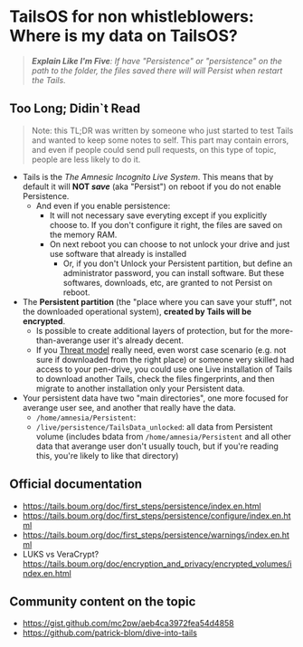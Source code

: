 # TailsOS for non whistleblowers: Where is my data on TailsOS?

> _**Explain Like I'm Five**: If have "Persistence" or "persistence" on the
path to the folder, the files saved there will will Persist when restart the
Tails._

## Too Long; Didin`t Read

> Note: this TL;DR was written by someone who just started to test Tails and
  wanted to keep some notes to self. This part may contain errors, and even
  if people could send pull requests, on this type of topic, people are less
  likely to do it.

- Tails is the *The Amnesic Incognito Live System*. This means that by default
  it will **NOT _save_** (aka "Persist") on reboot if you do not enable
    Persistence.
  - And even if you enable persistence:
      - It will not necessary save everyting except if you explicitly choose to.
        If you don't configure it right, the files are saved on the memory RAM.
      - On next reboot you can choose to not unlock your drive and just use
        software that already is installed
          - Or, if you don't Unlock your Persistent partition, but define
            an administrator password, you can install software. But these
            softwares, downloads, etc, are granted to not Persist on reboot.
- The **Persistent partition** (the "place where you can save your stuff", not
  the downloaded operational system), **created by Tails will be encrypted**.
    - Is possible to create additional layers of protection, but for the
      more-than-averange user it's already decent.
    - If you [Threat model](https://en.wikipedia.org/wiki/Threat_model) really
      need, even worst case scenario (e.g. not sure if downloaded from the
      right place) or someone very skilled had access to your pen-drive, you
      could use one Live installation of Tails to download another Tails,
      check the files fingerprints, and then migrate to another installation
      only your Persistent data.
- Your persistent data have two "main directories", one more focused for
  averange user see, and another that really have the data.
    - `/home/amnesia/Persistent`: 
    - `/live/persistence/TailsData_unlocked`: all data from Persistent volume
      (includes bdata from `/home/amnesia/Persistent` and all other data
      that averange user don't usually touch, but if you're reading this,
      you're likely to like that directory)


## Official documentation

- <https://tails.boum.org/doc/first_steps/persistence/index.en.html>
- <https://tails.boum.org/doc/first_steps/persistence/configure/index.en.html>
- <https://tails.boum.org/doc/first_steps/persistence/warnings/index.en.html>
- LUKS vs VeraCrypt? <https://tails.boum.org/doc/encryption_and_privacy/encrypted_volumes/index.en.html>

## Community content on the topic

- <https://gist.github.com/mc2pw/aeb4ca3972fea54d4858>
- <https://github.com/patrick-blom/dive-into-tails>